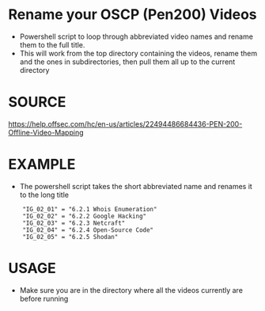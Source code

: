 # Rename your OSCP (Pen200) Videos
- Powershell script to loop through abbreviated video names and rename them to the full title.
- This will work from the top directory containing the videos, rename them and the ones in subdirectories, then pull them all up to the current directory

# SOURCE
https://help.offsec.com/hc/en-us/articles/22494486684436-PEN-200-Offline-Video-Mapping

# EXAMPLE
- The powershell script takes the short abbreviated name and renames it to the long title
```
    "IG_02_01" = "6.2.1 Whois Enumeration"
    "IG_02_02" = "6.2.2 Google Hacking"
    "IG_02_03" = "6.2.3 Netcraft"
    "IG_02_04" = "6.2.4 Open-Source Code"
    "IG_02_05" = "6.2.5 Shodan"
```

# USAGE
- Make sure you are in the directory where all the videos currently are before running

